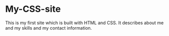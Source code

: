 # My-CSS-site
This is my first site which is built with HTML and CSS. It describes about me and my skills and my contact information.
